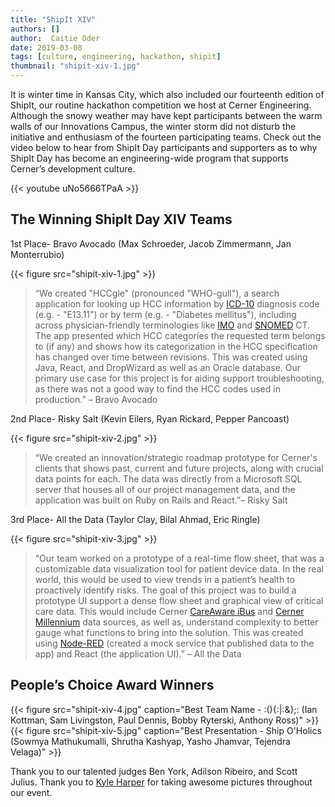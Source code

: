 ```yaml
---
title: "ShipIt XIV"
authors: []
author:  Caitie Oder
date: 2019-03-08
tags: [culture, engineering, hackathon, shipit]
thumbnail: "shipit-xiv-1.jpg"
---
```


It is winter time in Kansas City, which also included our fourteenth edition of ShipIt, our routine hackathon competition we host at Cerner Engineering. Although the snowy weather may have kept participants between the warm walls of our Innovations Campus, the winter storm did not disturb the initiative and enthusiasm of the fourteen participating teams.
Check out the video below to hear from ShipIt Day participants and supporters as to why ShipIt Day has become an engineering-wide program that supports Cerner’s development culture.

{{< youtube uNo5666TPaA >}}

## The Winning ShipIt Day XIV Teams
1st Place- Bravo Avocado (Max Schroeder, Jacob Zimmermann, Jan Monterrubio)

{{< figure src="shipit-xiv-1.jpg" >}}

 >“We created "HCCgle" (pronounced "WHO-gull"), a search application for looking up HCC information by [ICD-10](https://en.wikipedia.org/wiki/ICD-10) diagnosis code (e.g. - "E13.11") or by term (e.g. - "Diabetes mellitus"), including across physician-friendly terminologies like [IMO](https://en.wikipedia.org/wiki/Intelligent_Medical_Objects) and [SNOMED](https://en.wikipedia.org/wiki/Systematized_Nomenclature_of_Medicine) CT. The app presented which HCC categories the requested term belongs to (if any) and shows how its categorization in the HCC specification has changed over time between revisions. This was created using Java, React, and DropWizard as well as an Oracle database. Our primary use case for this project is for aiding support troubleshooting, as there was not a good way to find the HCC codes used in production.” – Bravo Avocado

2nd Place- Risky Salt (Kevin Eilers, Ryan Rickard, Pepper Pancoast)

{{< figure src="shipit-xiv-2.jpg" >}}

>“We created an innovation/strategic roadmap prototype for Cerner's clients that shows past, current and future projects, along with crucial data points for each. The data was directly from a Microsoft SQL server that houses all of our project management data, and the application was built on Ruby on Rails and React.”– Risky Salt

3rd Place- All the Data (Taylor Clay, Bilal Ahmad, Eric Ringle)

{{< figure src="shipit-xiv-3.jpg" >}}

>“Our team worked on a prototype of a real-time flow sheet, that was a customizable data visualization tool for patient device data. In the real world, this would be used to view trends in a patient’s health to proactively identify risks. The goal of this project was to build a prototype UI support a dense flow sheet and graphical view of critical care data. This would include Cerner [CareAware iBus](https://www.cerner.com/pages/careaware) and [Cerner Millennium](https://www.cerner.com/solutions/health-systems) data sources, as well as, understand complexity to better gauge what functions to bring into the solution. This was created using [Node-RED](https://nodered.org/) (created a mock service that published data to the app) and React (the application UI).” – All the Data


## People’s Choice Award Winners

{{< figure src="shipit-xiv-4.jpg" caption="Best Team Name - :(){:|:&};: (Ian Kottman, Sam Livingston, Paul Dennis, Bobby Ryterski, Anthony Ross)" >}}
{{< figure src="shipit-xiv-5.jpg" caption="Best Presentation - Ship O'Holics (Sowmya Mathukumalli, Shrutha Kashyap, Yasho Jhamvar, Tejendra Velaga)" >}}

Thank you to our talented judges Ben York, Adilson Ribeiro, and Scott Julius. Thank you to [Kyle Harper](https://twitter.com/kylesharpe) for taking awesome pictures throughout our event.
